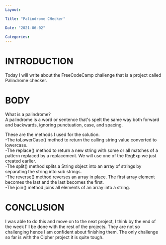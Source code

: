 ```yaml
---
Layout:

Title: "Palindrome CHecker"

Date: "2021-06-02"

Categories:
---
```


# INTRODUCTION
Today I will write about the FreeCodeCamp challenge that is a project called Palindrome checker.


# BODY
What is a palindrome?<br>
A palindrome is a word or sentence that's spelt the same way both forward and backwards, ignoring punctuation, case, and spacing.<br>

These are the methods I used for the solution.<br>
-The toLowerCase() method to return the calling string value converted to lowercase.<br>
-The replace() method to return a new string with some or all matches of a pattern replaced by a replacement. We will use one of the RegExp we just created earlier.<br>
-The split() method splits a String object into an array of strings by separating the string into sub strings.<br>
-The reverse() method reverses an array in place. The first array element becomes the last and the last becomes the first.<br>
-The join() method joins all elements of an array into a string.<br>

# CONCLUSION
I was able to do this and move on to the next project, I think by the end of the week I'll be done with the rest of the projects. They are not so challenging hence I am confident about finishing them. The only challenge so far is with the Cipher project it is quite tough.